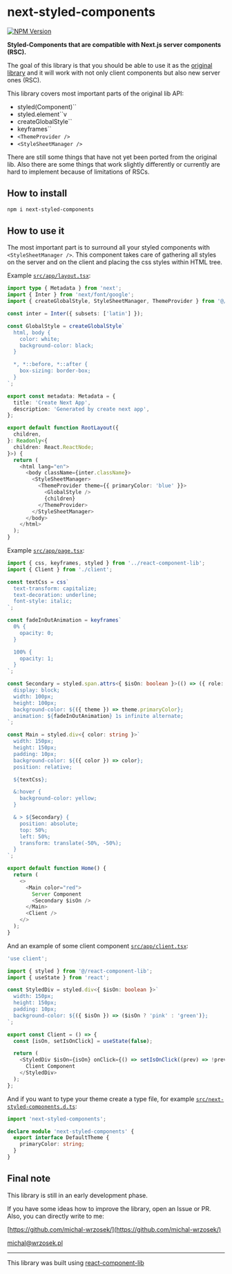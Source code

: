 # next-styled-components

[![NPM Version](https://img.shields.io/npm/v/next-styled-components)](https://npmjs.com/package/next-styled-components)

**Styled-Components that are compatible with Next.js server components (RSC).**

The goal of this library is that you should be able to use it as the [original library](https://github.com/styled-components/styled-components) and it will work with not only client components but also new server ones (RSC).

This library covers most important parts of the original lib API:

- styled(Component)``
- styled.element``v
- createGlobalStyle``
- keyframes``
- `<ThemeProvider />`
- `<StyleSheetManager />`

There are still some things that have not yet been ported from the original lib. Also there are some things that work slightly differently or currently are hard to implement because of limitations of RSCs.

## How to install

```bash
npm i next-styled-components
```

## How to use it

The most important part is to surround all your styled components with `<StyleSheetManager />`. This component takes care of gathering all styles on the server and on the client and placing the css styles within HTML tree.

Example [`src/app/layout.tsx`](example-nextjs/src/app/layout.tsx):

```typescript
import type { Metadata } from 'next';
import { Inter } from 'next/font/google';
import { createGlobalStyle, StyleSheetManager, ThemeProvider } from '@/react-component-lib';

const inter = Inter({ subsets: ['latin'] });

const GlobalStyle = createGlobalStyle`
  html, body {
    color: white;
    background-color: black;
  }

  *, *::before, *::after {
    box-sizing: border-box;
  }
`;

export const metadata: Metadata = {
  title: 'Create Next App',
  description: 'Generated by create next app',
};

export default function RootLayout({
  children,
}: Readonly<{
  children: React.ReactNode;
}>) {
  return (
    <html lang="en">
      <body className={inter.className}>
        <StyleSheetManager>
          <ThemeProvider theme={{ primaryColor: 'blue' }}>
            <GlobalStyle />
            {children}
          </ThemeProvider>
        </StyleSheetManager>
      </body>
    </html>
  );
}
```

Example [`src/app/page.tsx`](example-nextjs/src/app/page.tsx):

```typescript
import { css, keyframes, styled } from '../react-component-lib';
import { Client } from './client';

const textCss = css`
  text-transform: capitalize;
  text-decoration: underline;
  font-style: italic;
`;

const fadeInOutAnimation = keyframes`
  0% {
    opacity: 0;
  }

  100% {
    opacity: 1;
  }
`;

const Secondary = styled.span.attrs<{ $isOn: boolean }>(() => ({ role: 'alert' }))`
  display: block;
  width: 100px;
  height: 100px;
  background-color: ${({ theme }) => theme.primaryColor};
  animation: ${fadeInOutAnimation} 1s infinite alternate;
`;

const Main = styled.div<{ color: string }>`
  width: 150px;
  height: 150px;
  padding: 10px;
  background-color: ${({ color }) => color};
  position: relative;

  ${textCss};

  &:hover {
    background-color: yellow;
  }

  & > ${Secondary} {
    position: absolute;
    top: 50%;
    left: 50%;
    transform: translate(-50%, -50%);
  }
`;

export default function Home() {
  return (
    <>
      <Main color="red">
        Server Component
        <Secondary $isOn />
      </Main>
      <Client />
    </>
  );
}
```

And an example of some client component [`src/app/client.tsx`](example-nextjs/src/app/client.tsx):

```typescript
'use client';

import { styled } from '@/react-component-lib';
import { useState } from 'react';

const StyledDiv = styled.div<{ $isOn: boolean }>`
  width: 150px;
  height: 150px;
  padding: 10px;
  background-color: ${({ $isOn }) => ($isOn ? 'pink' : 'green')};
`;

export const Client = () => {
  const [isOn, setIsOnClick] = useState(false);

  return (
    <StyledDiv $isOn={isOn} onClick={() => setIsOnClick((prev) => !prev)}>
      Client Component
    </StyledDiv>
  );
};
```

And if you want to type your theme create a type file, for example [`src/next-styled-components.d.ts`](example-nextjs/src/next-styled-components.d.ts):

```typescript
import 'next-styled-components';

declare module 'next-styled-components' {
  export interface DefaultTheme {
    primaryColor: string;
  }
}
```

## Final note

This library is still in an early development phase.

If you have some ideas how to improve the library, open an Issue or PR. Also, you can directly write to me:

[https://github.com/michal-wrzosek/](https://github.com/michal-wrzosek/)

michal@wrzosek.pl

---

This library was built using [react-component-lib](https://github.com/michal-wrzosek/react-component-lib)
